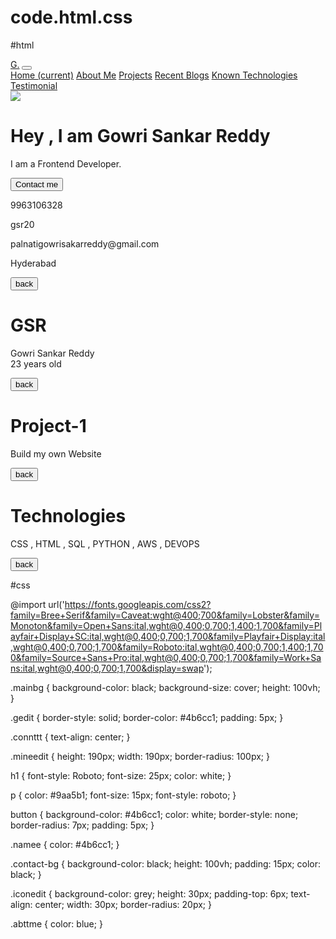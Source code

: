# code.html.css
#html

<!DOCTYPE html>
<html>

<head>
    <link rel="stylesheet" href="https://stackpath.bootstrapcdn.com/bootstrap/4.5.2/css/bootstrap.min.css" integrity="sha384-JcKb8q3iqJ61gNV9KGb8thSsNjpSL0n8PARn9HuZOnIxN0hoP+VmmDGMN5t9UJ0Z" crossorigin="anonymous" />
    <script src="https://code.jquery.com/jquery-3.5.1.slim.min.js" integrity="sha384-DfXdz2htPH0lsSSs5nCTpuj/zy4C+OGpamoFVy38MVBnE+IbbVYUew+OrCXaRkfj" crossorigin="anonymous"></script>
    <script src="https://cdn.jsdelivr.net/npm/popper.js@1.16.1/dist/umd/popper.min.js" integrity="sha384-9/reFTGAW83EW2RDu2S0VKaIzap3H66lZH81PoYlFhbGU+6BZp6G7niu735Sk7lN" crossorigin="anonymous"></script>
    <script src="https://stackpath.bootstrapcdn.com/bootstrap/4.5.2/js/bootstrap.min.js" integrity="sha384-B4gt1jrGC7Jh4AgTPSdUtOBvfO8shuf57BaghqFfPlYxofvL8/KUEfYiJOMMV+rV" crossorigin="anonymous"></script>
    <script src="https://kit.fontawesome.com/72325a2426.js" crossorigin="anonymous"></script>
</head>

<body>
    <div class="mainbg">
        <nav class="navbar navbar-expand-lg navbar-dark bg-dark">
            <a class="navbar-brand gedit" href="#">G.</a>
            <button class="navbar-toggler" type="button" data-toggle="collapse" data-target="#navbarNavAltMarkup" aria-controls="navbarNavAltMarkup" aria-expanded="false" aria-label="Toggle navigation">
                <span class="navbar-toggler-icon"></span>
            </button>
            <div class="collapse navbar-collapse" id="navbarNavAltMarkup">
                <div class="navbar-nav ml-auto">
                    <a class="nav-link active" href="#homesection" onclick="display('sectionmain')">Home <span class="sr-only">(current)</span></a>
                    <a class="nav-link" href="#aboutmesection" onclick="display('sectionaboutme')">About Me</a>
                    <a class="nav-link" href="#prijectssection" onclick="display('sectionpro')">Projects</a>
                    <a class="nav-link" href="#recentblogssection">Recent Blogs</a>
                    <a class="nav-link" href="#knowntechnologiessection" onclick="display('sectionknowntech')">Known Technologies</a>
                    <a class="nav-link" href="#testimoniaalssection">Testimonial</a>
                </div>
            </div>
        </nav>
        <div id="sectionmain">
            <div class="container">
                <div class="row">
                    <div class="col-12 col-md-5 ">
                        <div>
                            <img src="https://res.cloudinary.com/dcvgt03ez/image/upload/v1683398083/3D7978B1-C952-4CB3-B371-07FEDA5C109C_1_105_c_qxdtgw.jpg" class="mineedit m-4" />
                        </div>
                    </div>
                    <div class="col-12 col-md-5 mt-5">
                        <h1>Hey , I am <span class="namee">Gowri Sankar Reddy</span></h1>
                        <p>I am a Frontend Developer. </p>
                        <button onclick="display('sectioncontact')">Contact me</button>
                    </div>
                </div>
            </div>
        </div>
        <div id="sectioncontact" class="contact-bg">
            <div class="container">
                <div class="row">
                    <div class="co-12 col-md-6">
                        <div>
                            <i class="fa-brands fa-whatsapp iconedit"></i>
                            <p>9963106328</p>
                        </div>
                    </div>
                    <div class="co-12 col-md-6">
                        <div>
                            <i class="fa-brands fa-linkedin iconedit"></i>
                            <p>gsr20</p>
                        </div>
                    </div>
                    <div class="co-12 col-md-6 ">
                        <div>
                            <i class="fa-solid fa-envelope iconedit"></i>
                            <p>palnatigowrisakarreddy@gmail.com</p>
                        </div>
                    </div>
                    <div class="co-12 col-md-6">
                        <div> <i class="fa-solid fa-location-dot iconedit"></i>
                            <p>Hyderabad</p>
                        </div>
                    </div>
                </div>
                <button onclick="display('sectionmain')">back</button>
            </div>
        </div>
        <div id="sectionaboutme">
            <h1 class="p-3">GSR</h1>
            <p class="p-2">Gowri Sankar Reddy<br />
                23 years old</p>
            <button onclick="display('sectionmain')">back</button>
        </div>
        <div id="sectionpro">
            <h1 class="p-3">Project-1</h1>
            <p class="p-2">Build my own Website</p>
            <button onclick="display('sectionmain')">back</button>
        </div>
        <div id="sectionknowntech">
            <h1 class="p-3">Technologies</h1>
            <p class="p-2">CSS , HTML , SQL , PYTHON , AWS , DEVOPS</p>
            <button onclick="display('sectionmain')">back</button>
        </div>
    </div>
    <script type="text/javascript" src="https://d1tgh8fmlzexmh.cloudfront.net/ccbp-static-website/js/ccbp-ui-kit.js"></script>
</body>

</html>

#css

@import url('https://fonts.googleapis.com/css2?family=Bree+Serif&family=Caveat:wght@400;700&family=Lobster&family=Monoton&family=Open+Sans:ital,wght@0,400;0,700;1,400;1,700&family=Playfair+Display+SC:ital,wght@0,400;0,700;1,700&family=Playfair+Display:ital,wght@0,400;0,700;1,700&family=Roboto:ital,wght@0,400;0,700;1,400;1,700&family=Source+Sans+Pro:ital,wght@0,400;0,700;1,700&family=Work+Sans:ital,wght@0,400;0,700;1,700&display=swap');

.mainbg {
    background-color: black;
    background-size: cover;
    height: 100vh;
}

.gedit {
    border-style: solid;
    border-color: #4b6cc1;
    padding: 5px;
}

.connttt {
    text-align: center;
}

.mineedit {
    height: 190px;
    width: 190px;
    border-radius: 100px;
}

h1 {
    font-style: Roboto;
    font-size: 25px;
    color: white;
}

p {
    color: #9aa5b1;
    font-size: 15px;
    font-style: roboto;
}

button {
    background-color: #4b6cc1;
    color: white;
    border-style: none;
    border-radius: 7px;
    padding: 5px;
}

.namee {
    color: #4b6cc1;
}

.contact-bg {
    background-color: black;
    height: 100vh;
    padding: 15px;
    color: black;
}

.iconedit {
    background-color: grey;
    height: 30px;
    padding-top: 6px;
    text-align: center;
    width: 30px;
    border-radius: 20px;
}

.abttme {
    color: blue;
}
